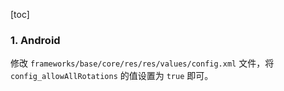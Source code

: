 [toc]

### 1. Android

修改 `frameworks/base/core/res/res/values/config.xml` 文件，将 `config_allowAllRotations` 的值设置为 `true` 即可。

